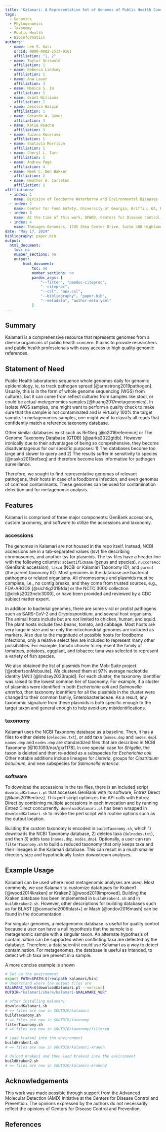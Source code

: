 ```yaml
---
title: 'Kalamari: A Representative Set of Genomes of Public Health Concern'
tags:
  - Genomics
  - Phylogenomics
  - Taxonomy
  - Public Health
  - Bioinformatics
authors:
  - name: Lee S. Katz
    orcid: 0000-0002-2533-9161
    affiliation: "1, 2"
  - name: Taylor Griswold
    affiliation: 1
  - name: Rebecca Lindsey
    affiliation: 1
  - name: Ana Lauer
    affiliation: 3
  - name: Monica S. Im
    affiliation: 1
  - name: Grant Williams
    affiliation: 1
  - name: Jessica Halpin
    affiliation: 1
  - name: Gerardo A. Gómez
    affiliation: 3
  - name: Katie Roache
    affiliation: 3
  - name: Zuzana Kucerova
    affiliation: 1
  - name: Shatavia Morrison
    affiliation: 1
  - name: Cheryl L. Tarr
    affiliation: 1
  - name: Andrew Page
    affiliation: 4
  - name: Henk C. Den Bakker
    affiliation: 2
  - name: Heather A. Carleton
    affiliation: 1
affiliations:
  - index: 1
    name: Division of Foodborne Waterborne and Environmental Diseases (DFWED), Centers for Disease Control and Prevention, Atlanta, GA, USA
  - index: 2
    name: Center for Food Safety, University of Georgia, Griffin, GA, USA
  - index: 3
    name: At the time of this work, DFWED, Centers for Disease Control and Prevention, Atlanta, GA, USA
  - index: 4
    name: Theiagen Genomics, 1745 Shea Center Drive, Suite 400 Highlands Ranch, CO, 80129, USA
date: "May 17, 2024"
bibliography: paper.bib
output:
  html_document:
    toc: no
    number_sections: no
    output:
        html_document:
            toc: no
            number_sections: no
            pandoc_args: [
                "--filter", "pandoc-citeproc",
                "--citeproc",
                "--csl", "apa.csl",
                "--bibliography", "paper.bib",
                "--metadata", "author-meta.yaml"
            ]
---
```


## Summary

Kalamari is a comprehensive resource that represents genomes from a diverse organisms of public health concern. It aims to provide researchers and public health professionals with easy access to high quality genomic references.

## Statement of Need

Public Health laboratories sequence whole genomes daily for genomic epidemiology, ie, to track pathogen spread [@armstrong2019pathogen].
Usually, this is in the form of whole genome sequencing (WGS) from cultures,
but it can come from reflect cultures from samples like stool,
or could be actual metegenomics samples [@huang2017metagenomics].
In isolate WGS samples, one might want to perform a quality check to make sure that the sample is not contaminated and is virtually 100% the target sample.
In metagenomics samples, one might want to classify all reads that confidently match a reference taxonomy database.

Other similar databases exist such as RefSeq [@o2016reference] or The Genome Taxonomy Database (GTDB) [@parks2022gtdb].
However ironically due to their advantages of being so comprehensive,
they become disadvantageous for our specific purposes: 1) The databases become too large and slower to query and 2) The results suffer in sensitivity to species [@nasko2018refseq] and therefore become less informative for pathogen surveillance.

Therefore, we sought to find representative genomes of relevant pathogens, their hosts in case of a foodborne infection, and even genomes of common contaminants.
These genomes can be used for contamination detection and for metagenomic analysis.

## Features

Kalamari is comprised of three major components:
GenBank accessions, custom taxonomy, and software to utilize the accessions and taxonomy.

### accessions

The genomes in Kalamari are not housed in the repo itself.
Instead, NCBI accessions are in a tab-separated values (tsv) file describing chromosomes, and another tsv for plasmids.
The tsv files have a header line with the following columns: `scientificName` (genus and species), `nuccoreAcc` (GenBank accession), `taxid` (NCBI or Kalamari Taxonomy ID), and `parent` (the parent taxonomy ID).
Most genomes in the database are bacterial pathogens or related organisms.
All chromosomes and plasmids must be complete, i.e., no contig breaks,
and they come from trusted sources, e.g., FDA-ARGOS [@sichtig2019fda] or the NCTC 3000 collection [@dicks2023nctc3000], or have been provided and reviewed by a CDC subject matter expert.

In addition to bacterial genomes, there are some viral or protist pathogens such as SARS-CoV-2 and _Cryptosporidium_, and several host organisms. The animal hosts include but are not limited to chicken, human, and squid. The plant hosts include fava beans, tomato, and cabbage.
Most hosts are very large in size and so only the mitochondrial genomes are included as markers.
Also due to the magnitude of possible hosts for foodborne infections,
only a relative select few are included to represent many other possibilities.
For example, tomato chosen to represent the family of tomatoes, potatoes, eggplant, and tobacco;
tuna was selected to represent a variety of fish species.

We also obtained the list of plasmids from the Mob-Suite project [@robertsonMobsuite].
We clustered them at 97% average nucleotide identity (ANI) [@lindsey2023rapid].
For each cluster, the taxonomy identifier was raised to the lowest common tier of taxonomy.
For example, if a cluster of plasmids were identified in both _Escherichia coli_ and _Salmonella enterica_, then taxonomy identifiers for all the plasmids in the cluster were changed to their common family, Enterobacteriaceae.
As a result, any taxonomic signature from these plasmids
is both specific enough to the target taxon and general enough to help avoid any misidentifications.

### taxonomy

Kalamari uses the NCBI Taxonomy database as a baseline.
Then, it has a files to either delete (`delnodes.txt`), or
add taxa (`names.dmp` and `nodes.dmp`).
`names.dmp` and `nodes.dmp` are standardized files that are described in NCBI Taxonomy [@10.1093/nar/gkr1178].
In one special case for _Shigella_, the taxon is deleted
and then re-added as a subspecies for _Escherichia coli_.
Other notable additions include lineages for _Listeria_,
groups for _Clostridium botulinum_,
and new subspecies for _Salmonella enterica_.

### software

To download the accessions in the tsv files, there is an included script
`downloadKalamari.pl` that accesses GenBank with its software, Entrez Direct [@kans2016entrez].
This perl script optimizes the API calls with Entrez Direct by combining multiple accessions in each invocation and by running Entrez Direct concurrently.
`downloadKalamari.pl` has been wrapped in `downloadKalamari.sh` to invoke the perl script with routine options such as the output location.

Building the custom taxonomy is encoded in `buildTaxonomy.sh`, which 1) downloads the NCBI Taxonomy database, 2) deletes taxa (`delnodes.txt`), and then 3) adds taxa (`names.dmp`, `nodes.dmp`).
Optionally, a user can run `filterTaxonomy.sh` to build a reduced taxonomy that only keeps taxa and their lineages in the Kalamari database.
This can result in a much smaller directory size and hypothetically faster downstream analyses.

## Example Usage

Kalamari can be used where most metagenomic analyses are used.
Most commonly, we use Kalamari to customize databases for Kraken1 [@wood2014kraken] or Kraken2 [@wood2019improved].
Building the Kraken database has been implemented in `buildKraken1.sh`
and in `buildKraken2.sh`.
However, other descriptions for building databases such as for BLAST [@camacho2009blast+]
or Mash [@ondov2016mash] can be found in the documentation .

For singular genomes, a metagenomic database is useful for quality control because
a user can have a null hypothesis that the sample is a metagenomic sample with a singular taxon.
An alternate hypothesis of contamination can be supported when conflicting taxa are detected by the database.
Therefore, a data scientist could use Kalamari as a way to detect contamination.
For metagenomes, the database is useful as intended, to detect which taxa are present in a sample.

A more concise example is shown

```bash
# Set up the environment
export PATH=$PATH:$(realpath kalamari/bin)
# Understand where the output files are
KALAMARI_VER=$(downloadKalamari.pl --version)
OUTDIR="kalamari/share/kalamari-$KALAMARI_VER"

# after installing Kalamari
downloadKalamari.sh
# => files are now in $OUTDIR/kalamari
buildTaxonomy.sh
# => files are now in $OUTDIR/taxonomy
filterTaxonomy.sh
# => files are now in $OUTDIR/taxonomy/filtered

# Load kraken1 into the environment
buildKraken1.sh
# => files are now in $OUTDIR/kalamari-kraken

# Unload Kraken1 and then load Kraken2 into the environment
buildKraken2.sh
# => files are now in $OUTDIR/kalamari-kraken2
```

## Acknowledgements

This work was made possible through support from the Advanced Molecular Detection (AMD) Initiative at the Centers for Disease Control and Prevention.
The opinions expressed by the authors do not necessarily reflect the opinions of Centers for Disease Control and Prevention.

## References
